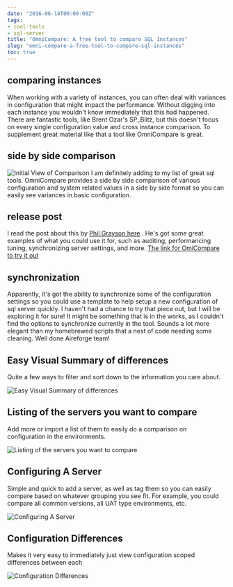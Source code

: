 ```yaml
---
date: "2016-06-14T00:00:00Z"
tags:
- cool-tools
- sql-server
title: "OmniCompare: A free tool to compare SQL Instances"
slug: "omni-compare-a-free-tool-to-compare-sql-instances"
toc: true
---
```


## comparing instances

When working with a variety of instances, you can often deal with variances in configuration that might impact the performance. Without digging into each instance you wouldn't know immediately that this had happened. There are fantastic tools, like Brent Ozar's SP_Blitz, but this doesn't focus on every single configuration value and cross instance comparison. To supplement great material like that a tool like OmniCompare is great.

## side by side comparison

![Initial View of Comparison](/images/initial-view-of-comparison.png)
I am definitely adding to my list of great sql tools. OmniCompare provides a side by side comparison of various configuration and system related values in a side by side format so you can easily see variances in basic configuration.

## release post

I read the post about this by [Phil Grayson here](http://bit.ly/25Wg7TM) . He's got some great examples of what you could use it for, such as auditing, performancing tuning, synchronizing server settings, and more. [The link for OmiCompare to try it out](http://bit.ly/25Wga1H)

## synchronization

Apparently, it's got the ability to synchronize some of the configuration settings so you could use a template to help setup a new configuration of sql server quickly. I haven't had a chance to try that piece out, but I will be exploring it for sure! It might be something that is in the works, as I couldn't find the options to synchronize currently in the tool. Sounds a lot more elegant than my homebrewed scripts that a nest of code needing some cleaning.
Well done Aireforge team!

## Easy Visual Summary of differences

Quite a few ways to filter and sort down to the information you care about.

![Easy Visual Summary of differences](/images/easy-visual-summary-of-differences.png)

## Listing of the servers you want to compare

Add more or import a list of them to easily do a comparison on configuration in the environments.

![Listing of the servers you want to compare](/images/listing-of-the-servers-you-want-to-compare.png)

## Configuring A Server

Simple and quick to add a server, as well as tag them so you can easily compare based on whatever grouping you see fit. For example, you could compare all common versions, all UAT type environments, etc.

![Configuring A Server](/images/configuring-a-server.png)

## Configuration Differences

Makes it very easy to immediately just view configuration scoped differences between each

![Configuration Differences](/images/configuration-differences.png)


